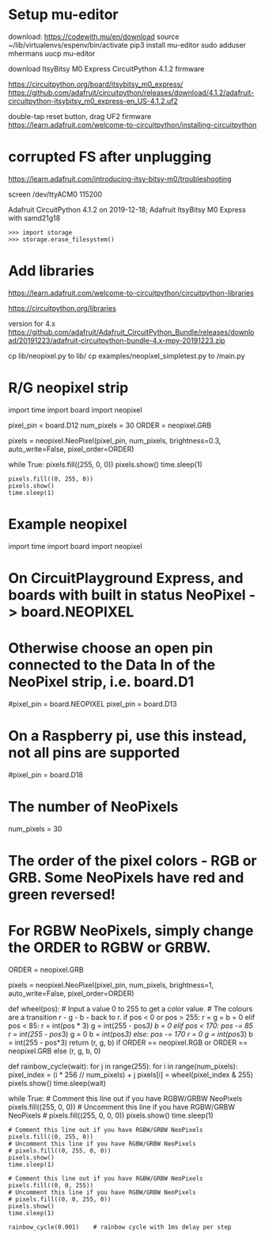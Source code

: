 # Setup mu-editor

download: https://codewith.mu/en/download
source ~/lib/virtualenvs/espenv/bin/activate
pip3 install mu-editor
sudo adduser mhermans uucp
mu-editor


download ItsyBitsy M0 Express CircuitPython 4.1.2 firmware

https://circuitpython.org/board/itsybitsy_m0_express/
https://github.com/adafruit/circuitpython/releases/download/4.1.2/adafruit-circuitpython-itsybitsy_m0_express-en_US-4.1.2.uf2

double-tap reset button, drag UF2 firmware
https://learn.adafruit.com/welcome-to-circuitpython/installing-circuitpython


# corrupted FS after unplugging

https://learn.adafruit.com/introducing-itsy-bitsy-m0/troubleshooting

screen /dev/ttyACM0 115200

Adafruit CircuitPython 4.1.2 on 2019-12-18; Adafruit ItsyBitsy M0 Express with samd21g18

    >>> import storage
    >>> storage.erase_filesystem()

# Add libraries

https://learn.adafruit.com/welcome-to-circuitpython/circuitpython-libraries

https://circuitpython.org/libraries

version for 4.x https://github.com/adafruit/Adafruit_CircuitPython_Bundle/releases/download/20191223/adafruit-circuitpython-bundle-4.x-mpy-20191223.zip 

cp lib/neopixel.py to lib/
cp examples/neopixel_simpletest.py to /main.py


# R/G neopixel strip
import time
import board
import neopixel

pixel_pin = board.D12
num_pixels = 30
ORDER = neopixel.GRB

pixels = neopixel.NeoPixel(pixel_pin, num_pixels, brightness=0.3, auto_write=False,
                           pixel_order=ORDER)

while True:
    pixels.fill((255, 0, 0))
    pixels.show()
    time.sleep(1)

    pixels.fill((0, 255, 0))
    pixels.show()
    time.sleep(1)

    


# Example neopixel

import time
import board
import neopixel


# On CircuitPlayground Express, and boards with built in status NeoPixel -> board.NEOPIXEL
# Otherwise choose an open pin connected to the Data In of the NeoPixel strip, i.e. board.D1
#pixel_pin = board.NEOPIXEL
pixel_pin = board.D13

# On a Raspberry pi, use this instead, not all pins are supported
#pixel_pin = board.D18

# The number of NeoPixels
num_pixels = 30

# The order of the pixel colors - RGB or GRB. Some NeoPixels have red and green reversed!
# For RGBW NeoPixels, simply change the ORDER to RGBW or GRBW.
ORDER = neopixel.GRB

pixels = neopixel.NeoPixel(pixel_pin, num_pixels, brightness=1, auto_write=False,
                           pixel_order=ORDER)


def wheel(pos):
    # Input a value 0 to 255 to get a color value.
    # The colours are a transition r - g - b - back to r.
    if pos < 0 or pos > 255:
        r = g = b = 0
    elif pos < 85:
        r = int(pos * 3)
        g = int(255 - pos*3)
        b = 0
    elif pos < 170:
        pos -= 85
        r = int(255 - pos*3)
        g = 0
        b = int(pos*3)
    else:
        pos -= 170
        r = 0
        g = int(pos*3)
        b = int(255 - pos*3)
    return (r, g, b) if ORDER == neopixel.RGB or ORDER == neopixel.GRB else (r, g, b, 0)


def rainbow_cycle(wait):
    for j in range(255):
        for i in range(num_pixels):
            pixel_index = (i * 256 // num_pixels) + j
            pixels[i] = wheel(pixel_index & 255)
        pixels.show()
        time.sleep(wait)


while True:
    # Comment this line out if you have RGBW/GRBW NeoPixels
    pixels.fill((255, 0, 0))
    # Uncomment this line if you have RGBW/GRBW NeoPixels
    # pixels.fill((255, 0, 0, 0))
    pixels.show()
    time.sleep(1)

    # Comment this line out if you have RGBW/GRBW NeoPixels
    pixels.fill((0, 255, 0))
    # Uncomment this line if you have RGBW/GRBW NeoPixels
    # pixels.fill((0, 255, 0, 0))
    pixels.show()
    time.sleep(1)

    # Comment this line out if you have RGBW/GRBW NeoPixels
    pixels.fill((0, 0, 255))
    # Uncomment this line if you have RGBW/GRBW NeoPixels
    # pixels.fill((0, 0, 255, 0))
    pixels.show()
    time.sleep(1)

    rainbow_cycle(0.001)    # rainbow cycle with 1ms delay per step

